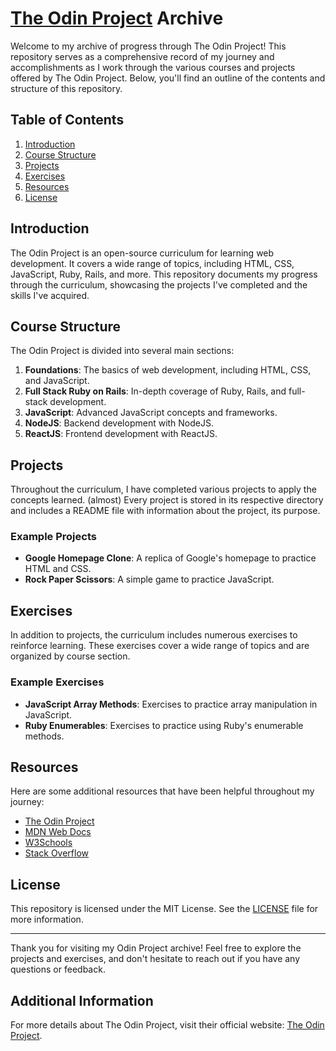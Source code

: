 # [The Odin Project](https://www.theodinproject.com) Archive

Welcome to my archive of progress through The Odin Project! This repository serves as a comprehensive record of my journey and accomplishments as I work through the various courses and projects offered by The Odin Project. Below, you'll find an outline of the contents and structure of this repository.

## Table of Contents

1. [Introduction](#introduction)
2. [Course Structure](#course-structure)
3. [Projects](#projects)
4. [Exercises](#exercises)
5. [Resources](#resources)
6. [License](#license)

## Introduction

The Odin Project is an open-source curriculum for learning web development. It covers a wide range of topics, including HTML, CSS, JavaScript, Ruby, Rails, and more. This repository documents my progress through the curriculum, showcasing the projects I've completed and the skills I've acquired.

## Course Structure

The Odin Project is divided into several main sections:

1. **Foundations**: The basics of web development, including HTML, CSS, and JavaScript.
2. **Full Stack Ruby on Rails**: In-depth coverage of Ruby, Rails, and full-stack development.
3. **JavaScript**: Advanced JavaScript concepts and frameworks.
4. **NodeJS**: Backend development with NodeJS.
5. **ReactJS**: Frontend development with ReactJS.

## Projects

Throughout the curriculum, I have completed various projects to apply the concepts learned. (almost) Every project is stored in its respective directory and includes a README file with information about the project, its purpose.

### Example Projects

- **Google Homepage Clone**: A replica of Google's homepage to practice HTML and CSS.
- **Rock Paper Scissors**: A simple game to practice JavaScript.

## Exercises

In addition to projects, the curriculum includes numerous exercises to reinforce learning. These exercises cover a wide range of topics and are organized by course section.

### Example Exercises

- **JavaScript Array Methods**: Exercises to practice array manipulation in JavaScript.
- **Ruby Enumerables**: Exercises to practice using Ruby's enumerable methods.

## Resources

Here are some additional resources that have been helpful throughout my journey:

- [The Odin Project](https://www.theodinproject.com/)
- [MDN Web Docs](https://developer.mozilla.org/)
- [W3Schools](https://www.w3schools.com/)
- [Stack Overflow](https://stackoverflow.com/)

## License

This repository is licensed under the MIT License. See the [LICENSE](LICENSE) file for more information.

---

Thank you for visiting my Odin Project archive! Feel free to explore the projects and exercises, and don't hesitate to reach out if you have any questions or feedback.

## Additional Information

For more details about The Odin Project, visit their official website: [The Odin Project](https://www.theodinproject.com/).
